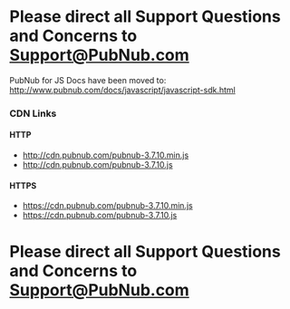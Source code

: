 # Please direct all Support Questions and Concerns to Support@PubNub.com

PubNub for JS Docs have been moved to: http://www.pubnub.com/docs/javascript/javascript-sdk.html

### CDN Links

#### HTTP
* http://cdn.pubnub.com/pubnub-3.7.10.min.js
* http://cdn.pubnub.com/pubnub-3.7.10.js

#### HTTPS
* https://cdn.pubnub.com/pubnub-3.7.10.min.js
* https://cdn.pubnub.com/pubnub-3.7.10.js

# Please direct all Support Questions and Concerns to Support@PubNub.com
